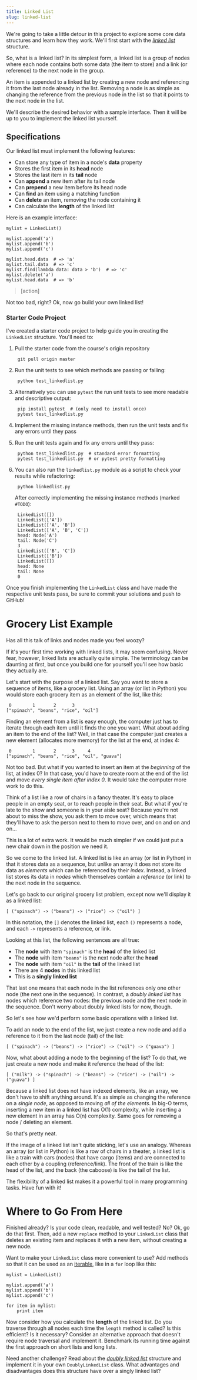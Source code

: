 ```yaml
---
title: Linked List
slug: linked-list
---
```


We're going to take a little detour in this project to explore some core data structures and learn how they work. We'll first start with the [*linked list*](https://en.wikipedia.org/wiki/Linked_list) structure.

So, what is a linked list? In its simplest form, a linked list is a group of nodes where each node contains both some data (the item to store) and a link (or reference) to the next node in the group.

An item is appended to a linked list by creating a new node and referencing it from the last node already in the list. Removing a node is as simple as changing the reference from the previous node in the list so that it points to the next node in the list.

We'll describe the desired behavior with a sample interface. Then it will be up to you to implement the linked list yourself.

## Specifications
Our linked list must implement the following features:

- Can store any type of item in a node's **data** property
- Stores the first item in its **head** node
- Stores the last item in its **tail** node
- Can **append** a new item after its tail node
- Can **prepend** a new item before its head node
- Can **find** an item using a matching function
- Can **delete** an item, removing the node containing it
- Can calculate the **length** of the linked list

Here is an example interface:

	mylist = LinkedList()

	mylist.append('a')
	mylist.append('b')
	mylist.append('c')

	mylist.head.data  # => 'a'
	mylist.tail.data  # => 'c'
	mylist.find(lambda data: data > 'b')  # => 'c'
	mylist.delete('a')
	mylist.head.data  # => 'b'

> [action]
>
Not too bad, right? Ok, now go build your own linked list!

### Starter Code Project

I've created a starter code project to help guide you in creating the `LinkedList` structure. You'll need to:

1. Pull the starter code from the course's origin repository

		git pull origin master

2. Run the unit tests to see which methods are passing or failing:

		python test_linkedlist.py

3. Alternatively you can use `pytest` the run unit tests to see more readable and descriptive output:

		pip install pytest  # (only need to install once)
		pytest test_linkedlist.py

4. Implement the missing instance methods, then run the unit tests and fix any errors until they pass

5. Run the unit tests again and fix any errors until they pass:

		python test_linkedlist.py  # standard error formatting
		pytest test_linkedlist.py  # or pytest pretty formatting

6. You can also run the `linkedlist.py` module as a script to check your results while refactoring:

		python linkedlist.py

	After correctly  implementing the missing instance methods (marked `#TODO`):

		LinkedList([])
		LinkedList(['A'])
		LinkedList(['A', 'B'])
		LinkedList(['A', 'B', 'C'])
		head: Node('A')
		tail: Node('C')
		3
		LinkedList(['B', 'C'])
		LinkedList(['B'])
		LinkedList([])
		head: None
		tail: None
		0

Once you finish implementing the `LinkedList` class and have made the respective unit tests pass, be sure to commit your solutions and push to GitHub!

Grocery List Example
==

Has all this talk of links and nodes made you feel woozy?

If it's your first time working with linked lists, it may seem confusing. Never fear, however, linked lists are actually quite simple. The terminology can be daunting at first, but once you build one for yourself you'll see how basic they actually are.

Let's start with the purpose of a linked list. Say you want to store a sequence of items, like a grocery list. Using an array (or list in Python) you would store each grocery item as an element of the list, like this:

	 0        1       2      3
	["spinach", "beans", "rice", "oil"]

Finding an element from a list is easy enough, the computer just has to iterate through each item until it finds the one you want. What about adding an item to the end of the list? Well, in that case the computer just creates a new element (allocates more memory) for the list at the end, at index 4:

	 0        1       2      3     4
	["spinach", "beans", "rice", "oil", "guava"]

Not too bad. But what if you wanted to insert an item at the _beginning_ of the list, at index 0? In that case, you'd have to create room at the end of the list and move _every single item after index 0_. It would take the computer more work to do this.

Think of a list like a row of chairs in a fancy theater. It's easy to place people in an empty seat, or to reach people in their seat. But what if you're late to the show and someone is in your aisle seat? Because you're not about to miss the show, you ask them to move over, which means that they'll have to ask the person next to them to move over, and on and on and on...

This is a lot of extra work. It would be much simpler if we could just put a new chair down in the position we need it.

So we come to the linked list. A linked list is like an array (or list in Python) in that it stores data as a sequence, but unlike an array it does not store its data as _elements_ which can be referenced by their _index_. Instead, a linked list stores its data in _nodes_ which themselves contain a _reference_ (or link) to the next node in the sequence.

Let's go back to our original grocery list problem, except now we'll display it as a linked list:

	[ ("spinach") -> ("beans") -> ("rice") -> ("oil") ]

In this notation, the `[]` denotes the linked list, each `()` represents a node, and each `->` represents a reference, or link.

Looking at this list, the following sentences are all true:

* The **node** with item `"spinach"` is the **head** of the linked list
* The **node** with item `"beans"` is the next node after the **head**
* The **node** with item `"oil"` is the **tail** of the linked list
* There are 4 **nodes** in this linked list
* This is a **singly linked list**

That last one means that each node in the list references only one other node (the next one in the sequence). In contrast, a _doubly linked list_ has nodes which reference two nodes: the previous node and the next node in the sequence. Don't worry about doubly linked lists for now, though.

So let's see how we'd perform some basic operations with a linked list.

To add an node to the end of the list, we just create a new node and add a reference to it from the last node (tail) of the list:

	[ ("spinach") -> ("beans") -> ("rice") -> ("oil") -> ("guava") ]

Now, what about adding a node to the beginning of the list? To do that, we just create a new node and make it reference the head of the list:

	[ ("milk") -> ("spinach") -> ("beans") -> ("rice") -> ("oil") -> ("guava") ]

Because a linked list does not have indexed elements, like an array, we don't have to shift anything around. It's as simple as changing the reference on a _single node_, as opposed to moving _all of the elements_. In big-O terms, inserting a new item in a linked list has O(1) complexity, while inserting a new element in an array has O(n) complexity. Same goes for removing a node / deleting an element.

So that's pretty neat.

If the image of a linked list isn't quite sticking, let's use an analogy. Whereas an array (or list in Python) is like a row of chairs in a theater, a linked list is like a train with cars (nodes) that have cargo (items) and are connected to each other by a coupling (reference/link). The front of the train is like the head of the list, and the back (the caboose) is like the tail of the list.

The flexibility of a linked list makes it a powerful tool in many programming tasks. Have fun with it!

Where to Go From Here
==
Finished already? Is your code clean, readable, and well tested? No? Ok, go do that first. Then, add a new `replace` method to your `LinkedList` class that deletes an existing item and replaces it with a new item, without creating a new node.

Want to make your `LinkedList` class more convenient to use? Add methods so that it can be used as an [iterable](https://wiki.python.org/moin/Iterator), like in a `for` loop like this:

	mylist = LinkedList()

	mylist.append('a')
	mylist.append('b')
	mylist.append('c')

	for item in mylist:
		print item

Now consider how you calculate the **length** of the linked list. Do you traverse through all nodes each time the `length` method is called? Is this efficient? Is it necessary? Consider an alternative approach that doesn't require node traversal and implement it. Benchmark its running time against the first approach on short lists and long lists.

Need another challenge? Read about the [*doubly linked list*](https://en.wikipedia.org/wiki/Doubly_linked_list) structure and implement it in your own `DoublyLinkedList` class. What advantages and disadvantages does this structure have over a singly linked list?
